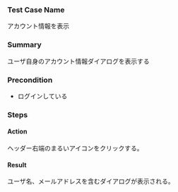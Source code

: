 ### Test Case Name
アカウント情報を表示

### Summary
ユーザ自身のアカウント情報ダイアログを表示する

### Precondition
* ログインしている

### Steps

#### Action
ヘッダー右端のまるいアイコンをクリックする。
#### Result
ユーザ名、メールアドレスを含むダイアログが表示される。
